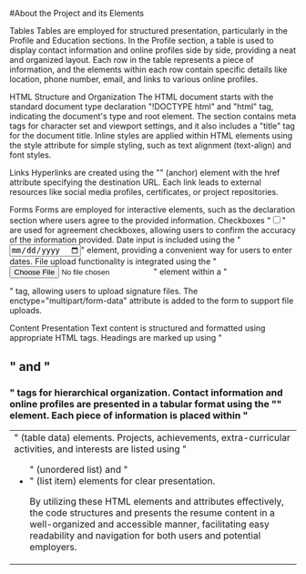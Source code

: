 #About the Project and its Elements

Tables
Tables are employed for structured presentation, particularly in the Profile and Education sections.
In the Profile section, a table is used to display contact information and online profiles side by side, providing a neat and organized layout.
Each row in the table represents a piece of information, and the elements within each row contain specific details like location, phone number, email, and links to various online profiles.

HTML Structure and Organization
The HTML document starts with the standard document type declaration "!DOCTYPE html" and "html" tag, indicating the document's type and root element.
The <head> section contains meta tags for character set and viewport settings, and it also includes a "title" tag for the document title.
Inline styles are applied within HTML elements using the style attribute for simple styling, such as text alignment (text-align) and font styles.

Links
Hyperlinks are created using the "<a>" (anchor) element with the href attribute specifying the destination URL. Each link leads to external resources like social media profiles, certificates, or project repositories.

Forms
Forms are employed for interactive elements, such as the declaration section where users agree to the provided information.
Checkboxes "<input type="checkbox">" are used for agreement checkboxes, allowing users to confirm the accuracy of the information provided.
Date input is included using the "<input type="date">" element, providing a convenient way for users to enter dates.
File upload functionality is integrated using the "<input type="file">" element within a "<form>" tag, allowing users to upload signature files. The enctype="multipart/form-data" attribute is added to the form to support file uploads.

Content Presentation
Text content is structured and formatted using appropriate HTML tags. Headings are marked up using "<h2>" and "<h3>" tags for hierarchical organization.
Contact information and online profiles are presented in a tabular format using the "<table>" element. Each piece of information is placed within "<td>" (table data) elements.
Projects, achievements, extra-curricular activities, and interests are listed using "<ul>" (unordered list) and "<li>" (list item) elements for clear presentation.

By utilizing these HTML elements and attributes effectively, the code structures and presents the resume content in a well-organized and accessible manner, facilitating easy readability and navigation for both users and potential employers.
